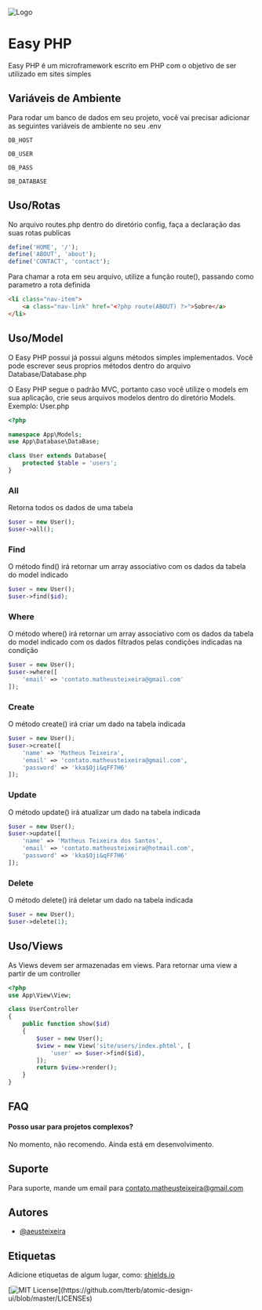 
![Logo](https://i.ibb.co/XynJbg7/easy-php.png)


# Easy PHP

Easy PHP é um microframework escrito em PHP com o objetivo de ser utilizado em sites simples

## Variáveis de Ambiente

Para rodar um banco de dados em seu projeto, você vai precisar adicionar as seguintes variáveis de ambiente no seu .env

`DB_HOST`

`DB_USER`

`DB_PASS`

`DB_DATABASE`

## Uso/Rotas
No arquivo routes.php dentro do diretório config, faça a declaração das suas rotas publicas

```php
define('HOME', '/');
define('ABOUT', 'about');
define('CONTACT', 'contact');
```

Para chamar a rota em seu arquivo, utilize a função route(), passando como parametro a rota definida

```html
<li class="nav-item">
    <a class="nav-link" href="<?php route(ABOUT) ?>">Sobre</a>
</li>
```


## Uso/Model
O Easy PHP possui já possui alguns métodos simples implementados. Você pode escrever seus proprios métodos dentro do arquivo Database/Database.php

O Easy PHP segue o padrão MVC, portanto caso você utilize o models em sua aplicação, crie seus arquivos modelos dentro do diretório Models. Exemplo: User.php

```php
<?php

namespace App\Models;
use App\Database\DataBase;

class User extends Database{
    protected $table = 'users';
}
```
### All
Retorna todos os dados de uma tabela
```php
$user = new User();
$user->all();
```

### Find

O método find() irá retornar um array associativo com os dados da tabela do model indicado

```php
$user = new User();
$user->find($id);
```

### Where
O método where() irá retornar um array associativo com os dados da tabela do model indicado com os dados filtrados pelas condições indicadas na condição

```php
$user = new User();
$user->where([
    'email' => 'contato.matheusteixeira@gmail.com'
]);
```

### Create
O método create() irá criar um dado na tabela indicada

```php
$user = new User();
$user->create([
    'name' => 'Matheus Teixeira',
    'email' => 'contato.matheusteixeira@gmail.com',
    'password' => 'kka$Oji&qFF7H6'
]);
```

### Update
O método update() irá atualizar um dado na tabela indicada
```php
$user = new User();
$user->update([
    'name' => 'Matheus Teixeira dos Santos',
    'email' => 'contato.matheusteixeira@hotmail.com',
    'password' => 'kka$Oji&qFF7H6'
]);
```

### Delete
O método delete() irá deletar um dado na tabela indicada
```php
$user = new User();
$user->delete(1);
```

## Uso/Views

As Views devem ser armazenadas em views. Para retornar uma view a partir de um controller
```php
<?php
use App\View\View;

class UserController
{
    public function show($id)
    {
        $user = new User();
        $view = new View('site/users/index.phtml', [
            'user' => $user->find($id),
        ]);
        return $view->render();
    }
}
```
## FAQ

#### Posso usar para projetos complexos?

No momento, não recomendo. Ainda está em desenvolvimento.
## Suporte

Para suporte, mande um email para contato.matheusteixeira@gmail.com


## Autores

- [@aeusteixeira](https://www.github.com/aeusteixeira)


## Etiquetas

Adicione etiquetas de algum lugar, como: [shields.io](https://shields.io/)

[![MIT License](https://img.shields.io/apm/l/atomic-design-ui.svg?)](https://github.com/tterb/atomic-design-ui/blob/master/LICENSEs)
